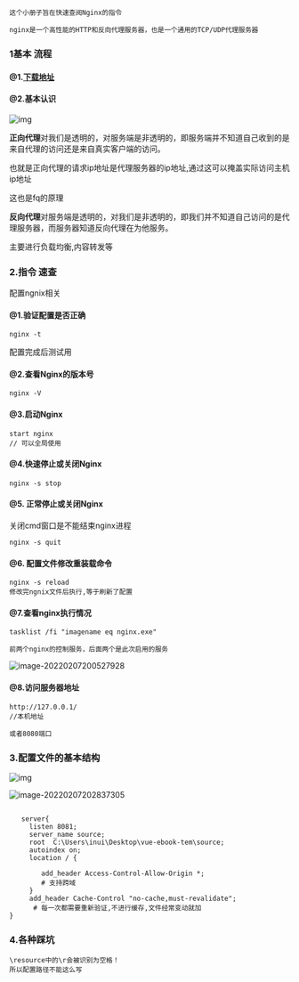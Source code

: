 ```
这个小册子旨在快速查阅Nginx的指令

nginx是一个高性能的HTTP和反向代理服务器，也是一个通用的TCP/UDP代理服务器
```

### 1基本 流程

#### @1.[下载地址](http://nginx.org/en/download.html)

#### @2.基本认识

![img](https://pic3.zhimg.com/80/v2-36f9e8d35a7cd8403126783a177bb402_720w.jpg)

**正向代理**对我们是透明的，对服务端是非透明的，即服务端并不知道自己收到的是来自代理的访问还是来自真实客户端的访问。

也就是正向代理的请求ip地址是代理服务器的ip地址,通过这可以掩盖实际访问主机ip地址

这也是fq的原理



**反向代理**对服务端是透明的，对我们是非透明的，即我们并不知道自己访问的是代理服务器，而服务器知道反向代理在为他服务。

主要进行负载均衡,内容转发等

### 2.指令 速查

配置ngnix相关

#### @1.验证配置是否正确

```
nginx -t
```

配置完成后测试用

#### @2.查看Nginx的版本号

```
nginx -V
```

#### @3.启动Nginx

```
start nginx
// 可以全局使用
```

####  @4.快速停止或关闭Nginx

```
nginx -s stop
```

#### @5. 正常停止或关闭Nginx 

关闭cmd窗口是不能结束nginx进程

```
nginx -s quit
```

#### @6. 配置文件修改重装载命令

```
nginx -s reload
修改完ngnix文件后执行,等于刷新了配置
```

#### @7.查看nginx执行情况

```
tasklist /fi "imagename eq nginx.exe"

前两个nginx的控制服务，后面两个是此次启用的服务
```

![image-20220207200527928](C:\Users\inui\AppData\Roaming\Typora\typora-user-images\image-20220207200527928.png)

#### @8.访问服务器地址

```
http://127.0.0.1/  
//本机地址

或者8080端口
```

### 3.配置文件的基本结构

![img](https://pic3.zhimg.com/80/v2-de95e768f514f40b07484d7da27872ae_720w.jpg)

![image-20220207202837305](C:\Users\inui\AppData\Roaming\Typora\typora-user-images\image-20220207202837305.png)

```nginx

   server{                                                     
     listen 8081;                                           
     server_name source;                                  
     root  C:\Users\inui\Desktop\vue-ebook-tem\source;                          
     autoindex on;                                          
     location / {     
                                             
        add_header Access-Control-Allow-Origin *;              
        # 支持跨域
     }                                                      
     add_header Cache-Control "no-cache,must-revalidate";   
      # 每一次都需要重新验证,不进行缓存,文件经常变动就加
}        
```





### 4.各种踩坑

```
\resource中的\r会被识别为空格！
所以配置路径不能这么写
```

